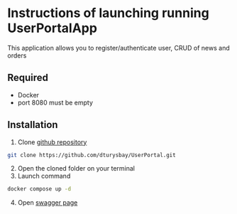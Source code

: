 # Instructions of  launching running UserPortalApp

This application allows you to register/authenticate user, CRUD of news and orders

## Required
- Docker
- port 8080 must be empty

## Installation 
1. Clone [github repository](https://github.com/dturysbay/UserPortal)
```bash
git clone https://github.com/dturysbay/UserPortal.git
```
2. Open the cloned folder on your terminal
3. Launch command
```bash
docker compose up -d
```
4. Open [swagger page](http://localhost:8080/swagger-ui/index.html)
